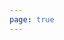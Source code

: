 ```yaml
---
page: true
---
```


<script setup>
import picture13 from './components/picture13.vue'
</script>

<picture13 />
